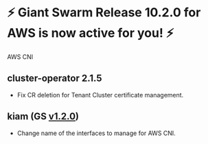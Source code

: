 # :zap: Giant Swarm Release 10.2.0 for AWS is now active for you! :zap:

AWS CNI

## cluster-operator 2.1.5

- Fix CR deletion for Tenant Cluster certificate management.

## kiam (GS [v1.2.0](https://github.com/giantswarm/kiam-app/blob/master/CHANGELOG.md#v120-2020-03-11))

- Change name of the interfaces to manage for AWS CNI.
